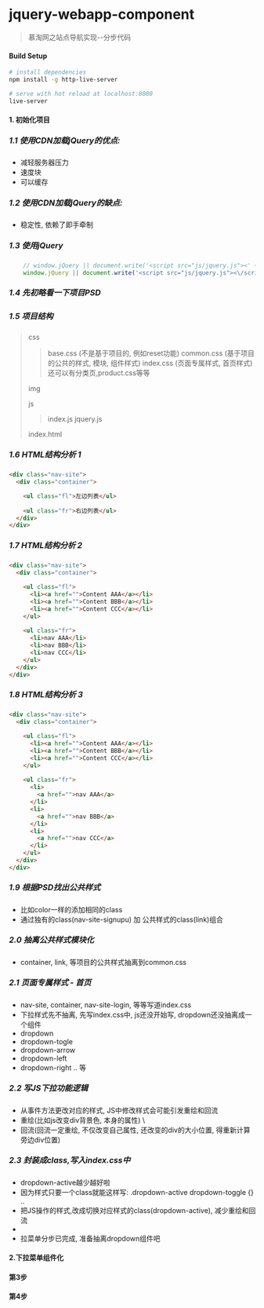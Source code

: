 # jquery-webapp-component

> 慕淘网之站点导航实现--分步代码

#### Build Setup

``` bash
# install dependencies
npm install -g http-live-server

# serve with hot reload at localhost:8080
live-server
```

#### 1. 初始化项目
##### <font style="font-size:16px;">1.1 使用CDN加载jQuery的优点:</font>
* 减轻服务器压力
* 速度块
* 可以缓存
##### <font style="font-size:16px;">1.2 使用CDN加载jQuery的缺点:</font>
* 稳定性, 依赖了即手牵制
##### <font style="font-size:16px;">1.3 使用jQuery</font>
```javascript
    // window.jQuery || document.write('<script src="js/jquery.js"><' + '/script>')
    window.jQuery || document.write('<script src="js/jquery.js"><\/script>');
```
##### <font style="font-size:16px;">1.4 先初略看一下项目PSD</font>
##### <font style="font-size:16px;">1.5 项目结构</font>

>
>  css 
>
>  > base.css   (不是基于项目的, 例如reset功能)
>  > common.css (基于项目的公共的样式, 模块, 组件样式)
>  > index.css  (页面专属样式, 首页样式) 还可以有分类页,product.css等等
>
>  img
>
>  js 
>  > index.js
>  > jquery.js
>
> index.html

##### <font style="font-size:16px;">1.6 HTML结构分析 1</font>
```html
<div class="nav-site">
  <div class="container">

    <ul class="fl">左边列表</ul>
    
    <ul class="fr">右边列表</ul>
  </div>
</div>


```

##### <font style="font-size:16px;">1.7 HTML结构分析 2</font>
```html
<div class="nav-site">
  <div class="container">

    <ul class="fl">
      <li><a href="">Content AAA</a></li>
      <li><a href="">Content BBB</a></li>
      <li><a href="">Content CCC</a></li>
    </ul>
    
    <ul class="fr">
      <li>nav AAA</li>
      <li>nav BBB</li>
      <li>nav CCC</li>
    </ul>
  </div>
</div>


```
##### <font style="font-size:16px;">1.8 HTML结构分析 3</font>
```html
<div class="nav-site">
  <div class="container">

    <ul class="fl">
      <li><a href="">Content AAA</a></li>
      <li><a href="">Content BBB</a></li>
      <li><a href="">Content CCC</a></li>
    </ul>
    
    <ul class="fr">
      <li>
        <a href="">nav AAA</a>
      </li>
      <li>
        <a href="">nav BBB</a>
      </li>
      <li>
        <a href="">nav CCC</a>
      </li>
    </ul>
  </div>
</div>


```
##### <font style="font-size:16px;">1.9 根据PSD找出公共样式</font>
* 比如color一样的<a>添加相同的class
* 通过独有的class(nav-site-signupu) 加 公共样式的class(link)组合

##### <font style="font-size:16px;">2.0 抽离公共样式模块化</font>
* container, link, 等项目的公共样式抽离到common.css

##### <font style="font-size:16px;">2.1 页面专属样式 - 首页</font>
* nav-site, container, nav-site-login, 等等写道index.css
* 下拉样式先不抽离, 先写index.css中, js还没开始写, dropdown还没抽离成一个组件
* dropdown
* dropdown-togle
* dropdown-arrow
* dropdown-left
* dropdown-right .. 等

##### <font style="font-size:16px;">2.2 写JS下拉功能逻辑</font>
* 从事件方法更改对应的样式, JS中修改样式会可能引发重绘和回流
* 重绘(比如js改变div背景色, 本身的属性) \
* 回流(回流一定重绘, 不仅改变自己属性, 还改变的div的大小位置, 得重新计算旁边div位置)

##### <font style="font-size:16px;">2.3 封装成class,写入index.css中</font>
* dropdown-active越少越好啦
* 因为样式只要一个class就能这样写: .dropdown-active dropdown-toggle {} ..
* 把JS操作的样式,改成切换对应样式的class(dropdown-active), 减少重绘和回流
*
* 拉菜单分步已完成, 准备抽离dropdown组件吧
#### 2.下拉菜单组件化

#### 第3步
#### 第4步
